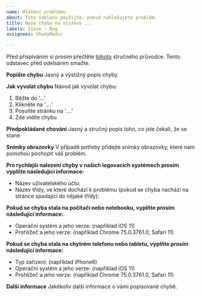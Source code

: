 ```yaml
---
name: Hlášení problému
about: Tuto šablonu použijte, pokud nahlašujete problém.
title: Nová chyba na stránce ...
labels: Issue - Bug
assignees: ShadyMedic

---
```


Před přispíváním si prosím přečtěte [tohoto](https://github.com/ShadyMedic/Poznavacky/blob/master/documents/CONTRIBUTING.md) stručného průvodce. Tento odstavec před odelsáním smažte.

**Popište chybu**
Jasný a výstižný popis chyby.

**Jak vyvolat chybu**
Návod jak vyvolat chybu:
1. Běžte do '...'
2. Klikněte na '....'
3. Posuňte stránku na '....'
4. Zde vidíte chybu

**Předpokládané chování**
Jasný a stručný popis toho, co jste čekali, že se stane

**Snímky obrazovky**
V případě potřeby přidejte snímky obrazovky, které nám pomohou pochopit váš problém.

**Pro rychlejší nalezení chyby v našich logovacích systémech prosím vyplňte následující informace:**
- Název uživatelského účtu:
- Název třídy, ve které dochází k problému (pokud se chyba nachází na stránce spadající do nějaké třídy):

**Pokud se chyba stala na počítači nebo notebooku, vyplňte prosím následující informace:**
 - Operační systém a jeho verze: (například iOS 11)
 - Prohlížeč a jeho verze: (například Chrome 75.0.3761.0, Safari 11)

**Pokud se chyba stala na chytrém telefonu nebo tabletu, vyplňte prosím následující informace:**
 - Typ zařízení: (například iPhone6)
 - Operační systém a jeho verze: (například iOS 11)
 - Prohlížeč a jeho verze: (například Chrome 75.0.3761.0, Safari 11)

**Další informace**
Jakékoliv další informace o vámi popisované chybě.
